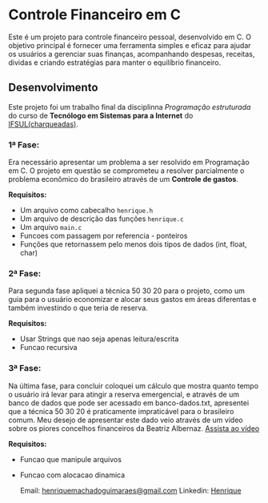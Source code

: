 # Controle Financeiro em C
Este é um projeto para controle financeiro pessoal, desenvolvido em C. O objetivo principal é fornecer uma ferramenta simples e eficaz para ajudar os usuários a gerenciar suas finanças, acompanhando despesas, receitas, dividas e criando estratégias para manter o equilíbrio financeiro.


## Desenvolvimento
Este projeto foi um trabalho final da disciplinna *Programação estruturada* do curso de **Tecnólogo em Sistemas para a Internet** do [IFSUL(charqueadas)](http://www.charqueadas.ifsul.edu.br).

### 1ª Fase:
Era necessário apresentar um problema a ser resolvido em Programação em C. O projeto em questão se comprometeu a resolver parcialmente o problema econômico do brasileiro através de um **Controle de gastos**.

**Requisitos:**
- Um arquivo como cabecalho `henrique.h`
- Um arquivo de descrição das funções `henrique.c`
- Um arquivo `main.c`
- Funcoes com passagem por referencia - ponteiros
- Funções que retornassem pelo menos dois tipos de dados (int, float, char)


### 2ª Fase:
Para segunda fase apliquei a técnica 50 30 20 para o projeto, como um guia para o usuário economizar e alocar seus gastos em áreas diferentas e também investindo o que teria de reserva.

**Requisitos:**
- Usar Strings que nao seja apenas leitura/escrita
- Funcao recursiva


### 3ª Fase:
Na última fase, para concluir coloquei um cálculo que mostra quanto tempo o usuário irá levar para atingir a reserva emergencial, e através de um banco de dados que pode ser acessado em banco-dados.txt, apresentei que a técnica 50 30 20 é praticamente impraticável para o brasileiro comum. Meu desejo de apresentar este dado veio através de um vídeo sobre os piores concelhos financeiros da Beatriz Albernaz. [Assista ao vídeo](https://youtu.be/myxkQeS6W04?si=Iu--Jg5DVfV6mR62)

**Requisitos:**
- Funcao que manipule arquivos
- Funcao com alocacao dinamica

  Email: henriquemachadoguimaraes@gmail.com
  Linkedin: [Henrique](https://www.linkedin.com/in/henrique-guimaraes-/)
